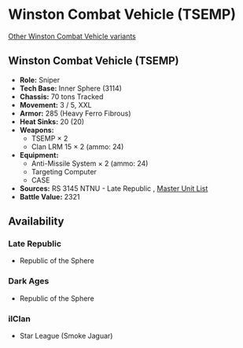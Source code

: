 # Winston Combat Vehicle (TSEMP) 

[Other Winston Combat Vehicle variants](../winston_combat_vehicle.md) 

## Winston Combat Vehicle (TSEMP) 

- **Role:** Sniper 
- **Tech Base:** Inner Sphere (3114) 
- **Chassis:** 70 tons Tracked 
- **Movement:** 3 / 5, XXL 
- **Armor:** 285 (Heavy Ferro Fibrous) 
- **Heat Sinks:** 20 (20) 
- **Weapons:** 
  - TSEMP × 2 
  - Clan LRM 15 × 2 (ammo: 24) 
- **Equipment:** 
  - Anti-Missile System × 2 (ammo: 24) 
  - Targeting Computer 
  - CASE 
- **Sources:** RS 3145 NTNU - Late Republic , [Master Unit List](http://masterunitlist.info/Unit/Details/6799) 
- **Battle Value:** 2321 

## Availability 

### Late Republic 

- Republic of the Sphere 

### Dark Ages 

- Republic of the Sphere 

### ilClan 

- Star League (Smoke Jaguar) 

